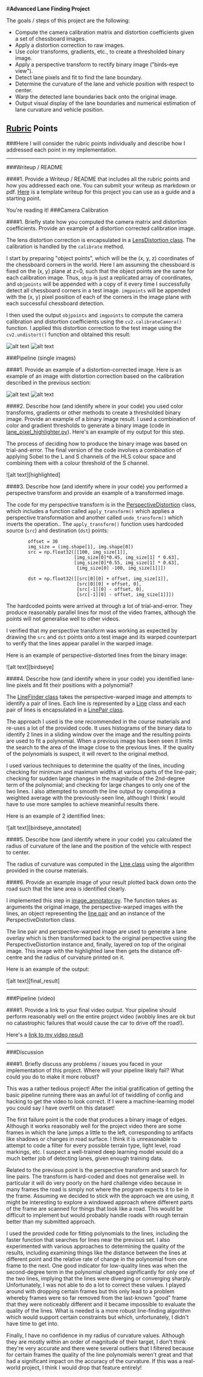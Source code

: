 #**Advanced Lane Finding Project**

The goals / steps of this project are the following:

* Compute the camera calibration matrix and distortion coefficients given a set of chessboard images.
* Apply a distortion correction to raw images.
* Use color transforms, gradients, etc., to create a thresholded binary image.
* Apply a perspective transform to rectify binary image ("birds-eye view").
* Detect lane pixels and fit to find the lane boundary.
* Determine the curvature of the lane and vehicle position with respect to center.
* Warp the detected lane boundaries back onto the original image.
* Output visual display of the lane boundaries and numerical estimation of lane curvature and vehicle position.

[//]: # (Image References)

[undistorted]: ./images/undistorted.jpg "undistorted"
[distorted]: ./images/distorted.jpg "distorted"
[distorted_calibration]: ./images/undistorted_calibration/calibration01.jpg "distorted_calibration"
[undistorted_calibration]: ./images/undistorted_calibration/calibration01.jpg_undistorted "undistorted_calibration"


[video1]: ./annotated.mp4 "Video"

## [Rubric](https://review.udacity.com/#!/rubrics/571/view) Points
###Here I will consider the rubric points individually and describe how I addressed each point in my implementation.  

---
###Writeup / README

####1. Provide a Writeup / README that includes all the rubric points and how you addressed each one.  You can submit your writeup as markdown or pdf.  [Here](https://github.com/udacity/CarND-Advanced-Lane-Lines/blob/master/writeup_template.md) is a template writeup for this project you can use as a guide and a starting point.  

You're reading it!
###Camera Calibration

####1. Briefly state how you computed the camera matrix and distortion coefficients. Provide an example of a distortion corrected calibration image.

The lens distortion correction is encapsulated in a [LensDistortion class](https://github.com/donallmc/CarND-Advanced-Lane-Lines/blob/master/src/lens_distortion.py). The calibration is handled by the ```calibrate``` method.

I start by preparing "object points", which will be the (x, y, z) coordinates of the chessboard corners in the world. Here I am assuming the chessboard is fixed on the (x, y) plane at z=0, such that the object points are the same for each calibration image.  Thus, `objp` is just a replicated array of coordinates, and `objpoints` will be appended with a copy of it every time I successfully detect all chessboard corners in a test image.  `imgpoints` will be appended with the (x, y) pixel position of each of the corners in the image plane with each successful chessboard detection.  

I then used the output `objpoints` and `imgpoints` to compute the camera calibration and distortion coefficients using the `cv2.calibrateCamera()` function.  I applied this distortion correction to the test image using the `cv2.undistort()` function and obtained this result: 

![alt text][distorted_calibration]
![alt text][undistorted_calibration]

###Pipeline (single images)

####1. Provide an example of a distortion-corrected image.
Here is an example of an image with distortion correction based on the calibration described in the previous section:

![alt text][distorted]
![alt text][undistorted]

####2. Describe how (and identify where in your code) you used color transforms, gradients or other methods to create a thresholded binary image.  Provide an example of a binary image result.
I used a combination of color and gradient thresholds to generate a binary image (code in [lane_pixel_highlighter.py](https://github.com/donallmc/CarND-Advanced-Lane-Lines/blob/master/src/lane_pixel_highlighter.py#L15-L45)).  Here's an example of my output for this step.

The process of deciding how to produce the binary image was based on trial-and-error. The final version of the code involves a combination of applying Sobel to the L and S channels of the HLS colour space and combining them with a colour threshold of the S channel.

![alt text][highlighted]

####3. Describe how (and identify where in your code) you performed a perspective transform and provide an example of a transformed image.

The code for my perspective transform is in the [PerspectiveDistortion](https://github.com/donallmc/CarND-Advanced-Lane-Lines/blob/master/src/perspective.py) class, which includes a function called `apply_transform()` which applies a perspective transformation and another called `undo_transform()` which inverts the operation..  The `apply_transform()` function uses hardcoded source (`src`) and destination (`dst`) points:

```
        offset = 30
        img_size = (img.shape[1], img.shape[0])
        src = np.float32([[100, img_size[1]],
                         [img_size[0]*0.45, img_size[1] * 0.63],
                         [img_size[0]*0.55, img_size[1] * 0.63],
                          [img_size[0] -100, img_size[1]]])
                                
        dst = np.float32([[src[0][0] + offset, img_size[1]],
                          [src[0][0] + offset, 0],
                          [src[-1][0] - offset, 0],
                          [src[-1][0] - offset, img_size[1]]])

```
The hardcoded points were arrived at through a lot of trial-and-error. They produce reasonably parallel lines for most of the video frames, although the points will not generalise well to other videos.

I verified that my perspective transform was working as expected by drawing the `src` and `dst` points onto a test image and its warped counterpart to verify that the lines appear parallel in the warped image.

Here is an example of perspective-distorted lines from the binary image:

![alt text][birdseye]

####4. Describe how (and identify where in your code) you identified lane-line pixels and fit their positions with a polynomial?

The [LineFinder class](https://github.com/donallmc/CarND-Advanced-Lane-Lines/blob/master/src/line_finder.py) takes the perspective-warped image and attempts to identify a pair of lines. Each line is represented by a [Line](https://github.com/donallmc/CarND-Advanced-Lane-Lines/blob/master/src/line.py) class and each pair of lines is encapsulated in a [LinePair class](https://github.com/donallmc/CarND-Advanced-Lane-Lines/blob/master/src/line_pair.py).

The approach I used is the one recommended in the course materials and re-uses a lot of the provided code. It uses histograms of the binary data to identify 2 lines in a sliding window over the image and the resulting points are used to fit a polynomial. When a previous image has been seen it limits the search to the area of the image close to the previous lines. If the quality of the polynomials is suspect, it will revert to the original method.

I used various techniques to determine the quality of the lines, incuding checking for minimum and maximum widths at various parts of the line-pair; checking for sudden large changes in the magnitude of the 2nd-degree term of the polynomial; and checking for large changes to only one of the two lines. I also attempted to smooth the line output by computing a weighted average with the previously-seen line, although I think I would have to use more samples to achieve meaninful results there.

Here is an example of 2 identified lines:

![alt text][birdseye_annotated]

####5. Describe how (and identify where in your code) you calculated the radius of curvature of the lane and the position of the vehicle with respect to center.

The radius of curvature was computed in the [Line class](https://github.com/donallmc/CarND-Advanced-Lane-Lines/blob/master/src/line.py#L22-L26) using the algorithm provided in the course materials.

####6. Provide an example image of your result plotted back down onto the road such that the lane area is identified clearly.

I implemented this step in [image_annotator.py](https://github.com/donallmc/CarND-Advanced-Lane-Lines/blob/master/src/image_annotator.py). The function takes as arguments the original image, the perspective-warped images with the lines, an object representing the [line pair](https://github.com/donallmc/CarND-Advanced-Lane-Lines/blob/master/src/line_pair.py) and an instance of the PerspectiveDistortion class.

The line pair and perspective-warped image are used to generate a lane overlay which is then transformed back to the original perspective using the PerspectiveDistortion instance and, finally, layered on top of the original image. This image with the highlighted lane then gets the distance off-centre and the radius of curvature printed on it.

Here is an example of the output:

![alt text][final_result]

---

###Pipeline (video)

####1. Provide a link to your final video output.  Your pipeline should perform reasonably well on the entire project video (wobbly lines are ok but no catastrophic failures that would cause the car to drive off the road!).

Here's a [link to my video result](https://github.com/donallmc/CarND-Advanced-Lane-Lines/blob/master/annotated.mp4)

---

###Discussion

####1. Briefly discuss any problems / issues you faced in your implementation of this project.  Where will your pipeline likely fail?  What could you do to make it more robust?

This was a rather tedious project! After the initial gratification of getting the basic pipeline running there was an awful lot of twiddling of config and hacking to get the video to look correct. If I were a machine-learning model you could say I have overfit on this dataset!

The first failure point is the code that produces a binary image of edges. Although it works reasonably well for the project video there are some frames in which the lane jumps a little to the left, corresponding to artifacts like shadows or changes in road surface. I think it is unreasonable to attempt to code a filter for every possible terrain type, light level, road markings, etc. I suspect a well-trained deep learning model would do a much better job of detecting lanes, given enough training data.

Related to the previous point is the perspective transform and search for line pairs. The transform is hard-coded and does not generalise well. In particular it will do very poorly on the hard challenge video because in many frames the road is simply not where the program expects it to be in the frame. Assuming we decided to stick with the approach we are using, it might be interesting to explore a windowed approach where different parts of the frame are scanned for things that look like a road. This would be difficult to implement but would probably handle roads with rough terrain better than my submitted approach.

I used the provided code for fitting polynomials to the lines, including the faster function that searches for lines near the previous set. I also experimented with various approaches to determining the quality of the results, including examining things like the distance between the lines at different point and the relative rate of change in the polynomial from one frame to the next. One good indicator for low-quality lines was when the second-degree term in the polynomial changed significantly for only one of the two lines, implying that the lines were diverging or converging sharply. Unfortunately, I was not able to do a lot to correct these values. I played around with dropping certain frames but this only lead to a problem whereby frames were so far removed from the last-known "good" frame that they were noticeably different and it became impossible to evaluate the quality of the lines. What is needed is a more robust line-finding algorithm which would support certain constraints but which, unfortunately, I didn't have time to get into.

Finally, I have no confidence in my radius of curvature values. Although they are mostly within an order of magnitude of their target, I don't think they're very accurate and there were several outliers that I filtered because for certain frames the quality of the line polynomials weren't great and that had a significant impact on the accuracy of the curvature. If this was a real-world project, I think I would drop that feature entirely!
